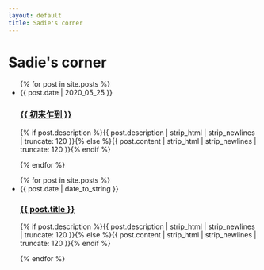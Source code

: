 ```yaml
---
layout: default
title: Sadie's corner
---
```


<div id="articles">
  <h1>Sadie's corner</h1>
  <ul class="posts 1">
    {% for post in site.posts %}
      <li>
      	<span class="date">{{ post.date | 2020_05_25 }}</span>
      	<h3><a href="{{ https://github.com/SadieKoori/SadieKoori.github.io/edit/master/_posts/2020-5-25-%E5%88%9D%E6%9D%A5%E4%B9%8D%E5%88%B0.md }}">{{ 初来乍到 }}</a></h3>
      	<p class="description">{% if post.description %}{{ post.description  | strip_html | strip_newlines | truncate: 120 }}{% else %}{{ post.content | strip_html | strip_newlines | truncate: 120 }}{% endif %}</p>
      </li>
    {% endfor %}
  </ul>
</div>
 <ul class="posts 2">
    {% for post in site.posts %}
      <li>
      	<span class="date">{{ post.date | date_to_string }}</span>
      	<h3><a href="{{ post.url }}">{{ post.title }}</a></h3>
      	<p class="description">{% if post.description %}{{ post.description  | strip_html | strip_newlines | truncate: 120 }}{% else %}{{ post.content | strip_html | strip_newlines | truncate: 120 }}{% endif %}</p>
      </li>
    {% endfor %}
  </ul>
</div>
